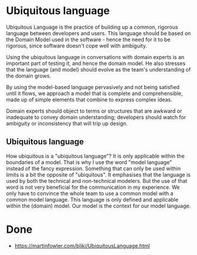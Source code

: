 # Ubiquitous language

Ubiquitous Language is the practice of building up a common, rigorous language between developers and users. This language should be based on the Domain Model used in the software - hence the need for it to be rigorous, since software doesn't cope well with ambiguity.

Using the ubiquitous language in conversations with domain experts is an important part of testing it, and hence the domain model. He also stresses that the language (and model) should evolve as the team's understanding of the domain grows.

By using the model-based language pervasively and not being satisfied until it flows, we approach a model that is complete and comprehensible, made up of simple elements that combine to express complex ideas.

Domain experts should object to terms or structures that are awkward or inadequate to convey domain understanding; developers should watch for ambiguity or inconsistency that will trip up design.

## Ubiquitous language

How ubiquitous is a "ubiquitous language"? It is only applicable within the boundaries of a model. That is why I use the word "model language" instead of the fancy expression. Something that can only be used within limits is a bit the opposite of "ubiquitous". It emphasises that the language is used by both the technical and non-technical modelers. But the use of that word is not very beneficial for the communication in my experience. We only have to convince the whole team to use a common model with a common model language. This language is only defined and applicable within the (domain) model. Our model is the context for our model language.

# Done

- <https://martinfowler.com/bliki/UbiquitousLanguage.html>
